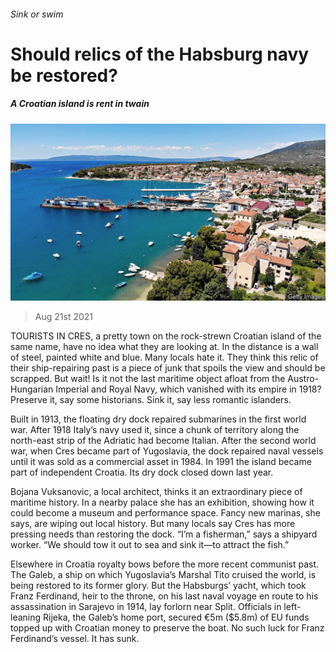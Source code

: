###### Sink or swim

# Should relics of the Habsburg navy be restored? 

##### A Croatian island is rent in twain 

![image](images/20210821_eup501.jpg) 

> Aug 21st 2021 

TOURISTS IN CRES, a pretty town on the rock-strewn Croatian island of the same name, have no idea what they are looking at. In the distance is a wall of steel, painted white and blue. Many locals hate it. They think this relic of their ship-repairing past is a piece of junk that spoils the view and should be scrapped. But wait! Is it not the last maritime object afloat from the Austro-Hungarian Imperial and Royal Navy, which vanished with its empire in 1918? Preserve it, say some historians. Sink it, say less romantic islanders.

Built in 1913, the floating dry dock repaired submarines in the first world war. After 1918 Italy’s navy used it, since a chunk of territory along the north-east strip of the Adriatic had become Italian. After the second world war, when Cres became part of Yugoslavia, the dock repaired naval vessels until it was sold as a commercial asset in 1984. In 1991 the island became part of independent Croatia. Its dry dock closed down last year.


Bojana Vuksanovic, a local architect, thinks it an extraordinary piece of maritime history. In a nearby palace she has an exhibition, showing how it could become a museum and performance space. Fancy new marinas, she says, are wiping out local history. But many locals say Cres has more pressing needs than restoring the dock. “I’m a fisherman,” says a shipyard worker. “We should tow it out to sea and sink it—to attract the fish.”

Elsewhere in Croatia royalty bows before the more recent communist past. The Galeb, a ship on which Yugoslavia’s Marshal Tito cruised the world, is being restored to its former glory. But the Habsburgs’ yacht, which took Franz Ferdinand, heir to the throne, on his last naval voyage en route to his assassination in Sarajevo in 1914, lay forlorn near Split. Officials in left-leaning Rijeka, the Galeb’s home port, secured €5m ($5.8m) of EU funds topped up with Croatian money to preserve the boat. No such luck for Franz Ferdinand’s vessel. It has sunk.

